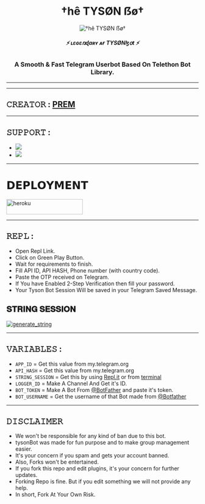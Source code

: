 
<h1 align="center">
<b> †hê TYSØN ẞø† </b>
</h1>
<p align="center">
  <img src="h" alt=" †hê TYSØN ẞø† ">

<h6 align="center">
  <b>⚡ ʟɛɢɛռɖaʀʏ ᴀғ TYSØNɮօt ⚡</b>
</h6>

<h3 align="center">
  <b>A Smooth & Fast Telegram Userbot Based On Telethon Bot Library.</b>
</h3> </p>

-----


------

## 𝙲𝚁𝙴𝙰𝚃𝙾𝚁 : [PREM](https://t.me/TysonOwner)


---------------

## 𝚂𝚄𝙿𝙿𝙾𝚁𝚃 :

- <a href="https://t.me/The_TysonBot"><img src="https://img.shields.io/badge/Join-SUPPORT%20GROUP-blue.svg?logo=Telegram"></a>
- <a href="https://t.me/The_TysonSupport"><img src="https://img.shields.io/badge/Join-SUPPORT%20CHANNEL-blue.svg?logo=Telegram"></a>

-------------------------------------------------

# 𝗗𝗘𝗣𝗟𝗢𝗬𝗠𝗘𝗡𝗧
<a href="https://heroku.com/deploy?template=https://github.com/Tyson-14/TysonBot" target="_blank"><img src="https://img.shields.io/badge/ＤΞＰＬ♢Ｙ%20༒TYSØN%20ẞø†-black?style=for-the-badge&logo=heroku" 
height="40px" width="200px" alt="heroku" /></a>

------------------------------------------------
## 𝚁𝙴𝙿𝙻 :

- Open Repl Link.
- Click on Green Play Button.
- Wait for requirements to finish.
- Fill API ID, API HASH, Phone number (with country code).
- Paste the OTP received on Telegram.
- If You have Enabled 2-Step Verification then fill your password.
- Your Tyson Bot Session Will be saved in your Telegram Saved Message.

## 𝐒𝐓𝐑𝐈𝐍𝐆 𝐒𝐄𝐒𝐒𝐈𝐎𝐍 
   <a href="https://replit.com/@Tyson-14/TysonSESSION?v=1" target="_blank"><img src="https://img.shields.io/badge/run-『TYSØN』%20session-black?style=for-the-badge&logo=repl.it" alt="generate_string" /></a>
    
-------------------------------------------------
## 𝚅𝙰𝚁𝙸𝙰𝙱𝙻𝙴𝚂 :

- `APP_ID`  =  Get this value from my.telegram.org
- `API_HASH`  =  Get this value from my.telegram.org
- `STRING_SESSION`  =  Get this by using [Repl.it](#Repl) or from [terminal](#Terminal)
- `LOGGER_ID`  =  Make A Channel And Get it's ID.
- `BOT_TOKEN`  =  Make A Bot From [@BotFather](https://t.me/botfather) and paste it's token.
- `BOT_USERNAME`  =  Get the username of that Bot made from [@Botfather](https://t.me/botfather)
------------
## 𝙳𝙸𝚂𝙲𝙻𝙰𝙸𝙼𝙴𝚁 


- We won't be responsible for any kind of ban due to this bot.
- tysonBot was made for fun purpose and to make group management easier.
- It's your concern if you spam and gets your account banned.
- Also, Forks won't be entertained.
- If you fork this repo and edit plugins, it's your concern for further updates.
- Forking Repo is fine. But if you edit something we will not provide any help.
- In short, Fork At Your Own Risk.
